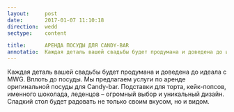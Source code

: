 ```yaml
---
layout:     post
date:       2017-01-07 11:10:18
direction:  wedd
sectype:    content

title:      АРЕНДА ПОСУДЫ ДЛЯ CANDY-BAR              
annotatio:  Каждая деталь вашей свадьбы будет продумана и доведена до идеала с MWG. Вплоть до посуды. Мы предлагаем услуги по аренде оригинальной посуды для Candy-bar. Подставки для торта, кейк-попсов, именного шоколада, леденцов – огромный выбор и уникальный дизайн. Сладкий стол будет радовать не только своим вкусом, но и видом. 
---
```


Каждая деталь вашей свадьбы будет продумана и доведена до идеала с MWG. Вплоть до посуды. Мы предлагаем услуги по аренде оригинальной посуды для Candy-bar. Подставки для торта, кейк-попсов, именного шоколада, леденцов – огромный выбор и уникальный дизайн. Сладкий стол будет радовать не только своим вкусом, но и видом. 